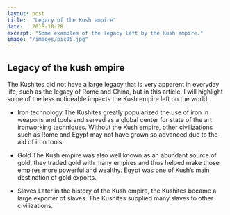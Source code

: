 ```yaml
---
layout: post
title:  "Legacy of the Kush empire"
date:   2018-10-28
excerpt: "Some examples of the legacy left by the Kush empire."
image: "/images/pic05.jpg"
---
```


## Legacy of the kush empire

The Kushites did not have a large legacy that is very apparent in everyday life, such as the legacy of Rome and China, but in this article, I will highlight some of the less noticeable impacts the Kush empire left on the world.

- Iron technology
The Kushites greatly popularized the use of iron in weapons and tools and served as a global center for state of the art ironworking techniques. Without the Kush empire, other civilizations such as Rome and Egypt may not have grown so advanced due to the aid of iron tools.

- Gold
The Kush empire was also well known as an abundant source of gold, they traded gold with many empires and thus helped make those empires more powerful and wealthy. Egypt was one of Kush’s main destination of gold exports.

- Slaves
Later in the history of the Kush empire, the Kushites became a large exporter of slaves. The Kushites supplied many slaves to other civilizations.
